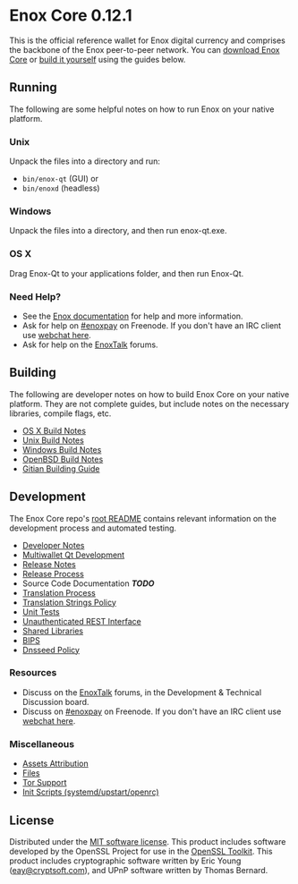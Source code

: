 Enox Core 0.12.1
=====================

This is the official reference wallet for Enox digital currency and comprises the backbone of the Enox peer-to-peer network. You can [download Enox Core](https://www.enox.org/downloads/) or [build it yourself](#building) using the guides below.

Running
---------------------
The following are some helpful notes on how to run Enox on your native platform.

### Unix

Unpack the files into a directory and run:

- `bin/enox-qt` (GUI) or
- `bin/enoxd` (headless)

### Windows

Unpack the files into a directory, and then run enox-qt.exe.

### OS X

Drag Enox-Qt to your applications folder, and then run Enox-Qt.

### Need Help?

* See the [Enox documentation](https://enoxpay.atlassian.net/wiki/display/DOC)
for help and more information.
* Ask for help on [#enoxpay](http://webchat.freenode.net?channels=enoxpay) on Freenode. If you don't have an IRC client use [webchat here](http://webchat.freenode.net?channels=enoxpay).
* Ask for help on the [EnoxTalk](https://enoxtalk.org/) forums.

Building
---------------------
The following are developer notes on how to build Enox Core on your native platform. They are not complete guides, but include notes on the necessary libraries, compile flags, etc.

- [OS X Build Notes](build-osx.md)
- [Unix Build Notes](build-unix.md)
- [Windows Build Notes](build-windows.md)
- [OpenBSD Build Notes](build-openbsd.md)
- [Gitian Building Guide](gitian-building.md)

Development
---------------------
The Enox Core repo's [root README](/README.md) contains relevant information on the development process and automated testing.

- [Developer Notes](developer-notes.md)
- [Multiwallet Qt Development](multiwallet-qt.md)
- [Release Notes](release-notes.md)
- [Release Process](release-process.md)
- Source Code Documentation ***TODO***
- [Translation Process](translation_process.md)
- [Translation Strings Policy](translation_strings_policy.md)
- [Unit Tests](unit-tests.md)
- [Unauthenticated REST Interface](REST-interface.md)
- [Shared Libraries](shared-libraries.md)
- [BIPS](bips.md)
- [Dnsseed Policy](dnsseed-policy.md)

### Resources
* Discuss on the [EnoxTalk](https://enoxtalk.org/) forums, in the Development & Technical Discussion board.
* Discuss on [#enoxpay](http://webchat.freenode.net/?channels=enoxpay) on Freenode. If you don't have an IRC client use [webchat here](http://webchat.freenode.net/?channels=enoxpay).

### Miscellaneous
- [Assets Attribution](assets-attribution.md)
- [Files](files.md)
- [Tor Support](tor.md)
- [Init Scripts (systemd/upstart/openrc)](init.md)

License
---------------------
Distributed under the [MIT software license](http://www.opensource.org/licenses/mit-license.php).
This product includes software developed by the OpenSSL Project for use in the [OpenSSL Toolkit](https://www.openssl.org/). This product includes
cryptographic software written by Eric Young ([eay@cryptsoft.com](mailto:eay@cryptsoft.com)), and UPnP software written by Thomas Bernard.

